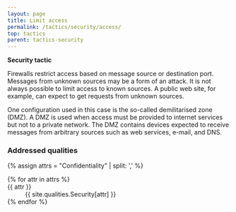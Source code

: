 ```yaml
---
layout: page
title: Limit access
permalink: /tactics/security/access/
top: tactics
parent: tactics-security
---
```


**Security tactic**

Firewalls restrict access based on message source or destination port. Messages from unknown sources may be a form of an attack. It is not always possible to
limit access to known sources. A public web site, for example, can expect to get requests from unknown sources.

One configuration used in this case is the so-called demilitarised zone (DMZ). A DMZ is used when access must be provided to internet services but not to a
private network. The DMZ contains devices expected to receive messages from arbitrary sources such as web services, e-mail, and DNS.

### Addressed qualities

{% assign attrs = "Confidentiality" | split: ',' %}
<dl>
{% for attr in attrs %}
    <dt>{{ attr }}</dt>
    <dd>{{ site.qualities.Security[attr] }}</dd>
{% endfor %}
</dl>
